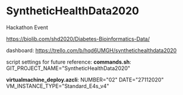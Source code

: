 # SyntheticHealthData2020
Hackathon Event

https://biolib.com/shd2020/Diabetes-Bioinformatics-Data/

dashboard: https://trello.com/b/hqd6UMGH/synthetichealthdata2020

script settings for future reference:
**commands.sh**:
GIT_PROJECT_NAME="SyntheticHealthData2020"

**virtualmachine_deploy.azcli**:
NUMBER="02"
DATE="27112020"
VM_INSTANCE_TYPE="Standard_E4s_v4"
